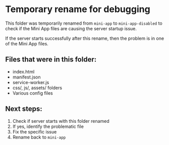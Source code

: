 # Temporary rename for debugging

This folder was temporarily renamed from `mini-app` to `mini-app-disabled` to check if the Mini App files are causing the server startup issue.

If the server starts successfully after this rename, then the problem is in one of the Mini App files.

## Files that were in this folder:
- index.html
- manifest.json  
- service-worker.js
- css/, js/, assets/ folders
- Various config files

## Next steps:
1. Check if server starts with this folder renamed
2. If yes, identify the problematic file
3. Fix the specific issue
4. Rename back to `mini-app`
